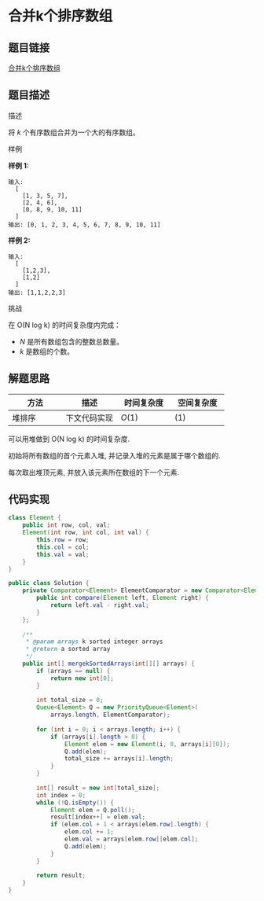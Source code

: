 
#  合并k个排序数组

## 题目链接

[合并k个排序数组](https://www.lintcode.com/problem/486/?_from=collection&fromId=161)

## 题目描述



描述

将 *k* 个有序数组合并为一个大的有序数组。

样例

**样例 1:**

```
输入:
  [
    [1, 3, 5, 7],
    [2, 4, 6],
    [0, 8, 9, 10, 11]
  ]
输出: [0, 1, 2, 3, 4, 5, 6, 7, 8, 9, 10, 11]
```

**样例 2:**

```
输入: 
  [
    [1,2,3],
    [1,2]
  ]
输出: [1,1,2,2,3]
```

挑战

在 O(N log k) 的时间复杂度内完成：

- *N* 是所有数组包含的整数总数量。
- *k* 是数组的个数。

## 解题思路
| <div style="width:70pt">方法</div>  |描述 |<div style="width:70pt">时间复杂度</div> |<div style="width:70pt">空间复杂度</div>|
|---|---|---|---|
| 堆排序 | 下文代码实现  | $O(1)$|$(1)$|

可以用堆做到 O(N log k) 的时间复杂度.

初始将所有数组的首个元素入堆, 并记录入堆的元素是属于哪个数组的.

每次取出堆顶元素, 并放入该元素所在数组的下一个元素.

## 代码实现

```java
class Element {
    public int row, col, val;
    Element(int row, int col, int val) {
        this.row = row;
        this.col = col;
        this.val = val;
    }
}

public class Solution {
    private Comparator<Element> ElementComparator = new Comparator<Element>() {
        public int compare(Element left, Element right) {
            return left.val - right.val;
        }
    };
    
    /**
     * @param arrays k sorted integer arrays
     * @return a sorted array
     */
    public int[] mergekSortedArrays(int[][] arrays) {
        if (arrays == null) {
            return new int[0];
        }
        
        int total_size = 0;
        Queue<Element> Q = new PriorityQueue<Element>(
            arrays.length, ElementComparator);
            
        for (int i = 0; i < arrays.length; i++) {
            if (arrays[i].length > 0) {
                Element elem = new Element(i, 0, arrays[i][0]);
                Q.add(elem);
                total_size += arrays[i].length;
            }
        }
        
        int[] result = new int[total_size];
        int index = 0;
        while (!Q.isEmpty()) {
            Element elem = Q.poll();
            result[index++] = elem.val;
            if (elem.col + 1 < arrays[elem.row].length) {
                elem.col += 1;
                elem.val = arrays[elem.row][elem.col];
                Q.add(elem);
            }
        }
        
        return result;
    }
}
```

